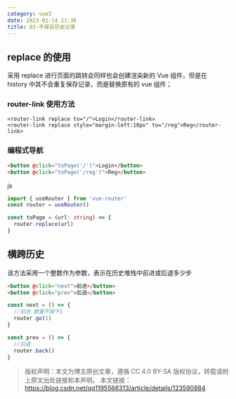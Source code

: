 ```yaml
---
category: vue3
date: 2023-01-14 21:36
title: 03-不保存历史记录
---
```


## replace 的使用

采用 replace 进行页面的跳转会同样也会创建渲染新的 Vue 组件，但是在 history 中其不会重复保存记录，而是替换原有的 vue 组件；

### router-link 使用方法

```vue
<router-link replace to="/">Login</router-link>
<router-link replace style="margin-left:10px" to="/reg">Reg</router-link>
```

### 编程式导航

```html
<button @click="toPage('/')">Login</button>
<button @click="toPage('/reg')">Reg</button>
```

js

```ts
import { useRouter } from 'vue-router'
const router = useRouter()

const toPage = (url: string) => {
  router.replace(url)
}
```

## 横跨历史

该方法采用一个整数作为参数，表示在历史堆栈中前进或后退多少步

```html
<button @click="next">前进</button>
<button @click="prev">后退</button>
```

```js
const next = () => {
  //前进 数量不限于1
  router.go(1)
}

const prev = () => {
  //后退
  router.back()
}
```

> 版权声明：本文为博主原创文章，遵循 CC 4.0 BY-SA 版权协议，转载请附上原文出处链接和本声明。
> 本文链接：https://blog.csdn.net/qq1195566313/article/details/123590884